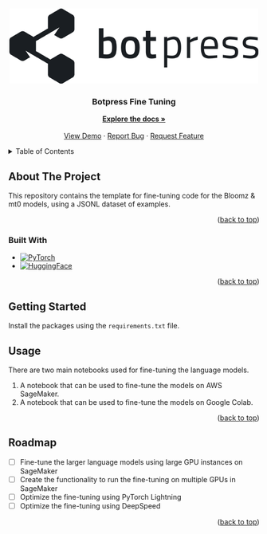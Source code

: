 <a name="readme-top"></a>


<!-- PROJECT LOGO -->
<br />
<div align="center">
  <a href="https://github.com/jon-qualifai/botpress-fine-tuning">
    <img src="images/botpress-logo.png" alt="Logo">
  </a>

<h3 align="center">Botpress Fine Tuning</h3>

  <p align="center">
    <a href="https://github.com/github_username/repo_name"><strong>Explore the docs »</strong></a>
    <br />
    <br />
    <a href="https://github.com/github_username/repo_name">View Demo</a>
    ·
    <a href="https://github.com/github_username/repo_name/issues">Report Bug</a>
    ·
    <a href="https://github.com/github_username/repo_name/issues">Request Feature</a>
  </p>
</div>



<!-- TABLE OF CONTENTS -->
<details>
  <summary>Table of Contents</summary>
  <ol>
    <li>
      <a href="#about-the-project">About The Project</a>
      <ul>
        <li><a href="#built-with">Built With</a></li>
      </ul>
    </li>
    <li>
      <a href="#getting-started">Getting Started</a>
      <ul>
        <li><a href="#prerequisites">Prerequisites</a></li>
        <li><a href="#installation">Installation</a></li>
      </ul>
    </li>
    <li><a href="#usage">Usage</a></li>
    <li><a href="#roadmap">Roadmap</a></li>
    <li><a href="#contributing">Contributing</a></li>
    <li><a href="#license">License</a></li>
    <li><a href="#contact">Contact</a></li>
    <li><a href="#acknowledgments">Acknowledgments</a></li>
  </ol>
</details>



<!-- ABOUT THE PROJECT -->
## About The Project

This repository contains the template for fine-tuning code for the Bloomz & mt0 models, using a JSONL dataset of examples.

<p align="right">(<a href="#readme-top">back to top</a>)</p>



### Built With

* [![PyTorch][PyTorch]][PyTorch-url]
* [![HuggingFace][HuggingFace]][HuggingFace-url]


<p align="right">(<a href="#readme-top">back to top</a>)</p>


<!-- GETTING STARTED -->
## Getting Started

Install the packages using the `requirements.txt` file.

<!-- USAGE -->
## Usage

There are two main notebooks used for fine-tuning the language models.

1. A notebook that can be used to fine-tune the models on AWS SageMaker.
2. A notebook that can be used to fine-tune the models on Google Colab.

<p align="right">(<a href="#readme-top">back to top</a>)</p>



<!-- ROADMAP -->
## Roadmap

- [ ] Fine-tune the larger language models using large GPU instances on SageMaker
- [ ] Create the functionality to run the fine-tuning on multiple GPUs in SageMaker
- [ ] Optimize the fine-tuning using PyTorch Lightning
- [ ] Optimize the fine-tuning using DeepSpeed

<p align="right">(<a href="#readme-top">back to top</a>)</p>


<!-- MARKDOWN LINKS & IMAGES -->
<!-- https://www.markdownguide.org/basic-syntax/#reference-style-links -->
[contributors-shield]: https://img.shields.io/github/contributors/github_username/repo_name.svg?style=for-the-badge
[contributors-url]: https://github.com/github_username/repo_name/graphs/contributors
[forks-shield]: https://img.shields.io/github/forks/github_username/repo_name.svg?style=for-the-badge
[forks-url]: https://github.com/github_username/repo_name/network/members
[stars-shield]: https://img.shields.io/github/stars/github_username/repo_name.svg?style=for-the-badge
[stars-url]: https://github.com/github_username/repo_name/stargazers
[issues-shield]: https://img.shields.io/github/issues/github_username/repo_name.svg?style=for-the-badge
[issues-url]: https://github.com/github_username/repo_name/issues
[license-shield]: https://img.shields.io/github/license/github_username/repo_name.svg?style=for-the-badge
[license-url]: https://github.com/github_username/repo_name/blob/master/LICENSE.txt
[linkedin-shield]: https://img.shields.io/badge/-LinkedIn-black.svg?style=for-the-badge&logo=linkedin&colorB=555
[linkedin-url]: https://linkedin.com/in/linkedin_username
[product-screenshot]: images/screenshot.png
[HuggingFace]: https://speechbrain.github.io/img/hf.ico
[HuggingFace-url]: https://huggingface.co/
[PyTorch]: https://img.shields.io/badge/PyTorch-%23EE4C2C.svg?style=for-the-badge&logo=PyTorch&logoColor=white
[PyTorch-url]: https://https://pytorch.org/

